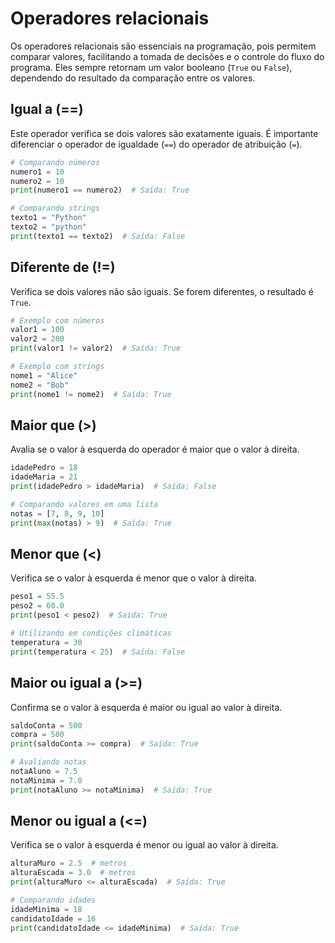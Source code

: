 # Operadores relacionais

Os operadores relacionais são essenciais na programação, pois permitem comparar valores, facilitando a tomada de decisões e o controle do fluxo do programa. Eles sempre retornam um valor booleano (`True` ou `False`), dependendo do resultado da comparação entre os valores.

## Igual a (==)

Este operador verifica se dois valores são exatamente iguais. É importante diferenciar o operador de igualdade (`==`) do operador de atribuição (`=`).

```python
# Comparando números
numero1 = 10
numero2 = 10
print(numero1 == numero2)  # Saída: True

# Comparando strings
texto1 = "Python"
texto2 = "python"
print(texto1 == texto2)  # Saída: False
```

## Diferente de (!=)

Verifica se dois valores não são iguais. Se forem diferentes, o resultado é `True`.

```python
# Exemplo com números
valor1 = 100
valor2 = 200
print(valor1 != valor2)  # Saída: True

# Exemplo com strings
nome1 = "Alice"
nome2 = "Bob"
print(nome1 != nome2)  # Saída: True
```

## Maior que (>)

Avalia se o valor à esquerda do operador é maior que o valor à direita.

```python
idadePedro = 18
idadeMaria = 21
print(idadePedro > idadeMaria)  # Saída: False

# Comparando valores em uma lista
notas = [7, 8, 9, 10]
print(max(notas) > 9)  # Saída: True
```

## Menor que (<)

Verifica se o valor à esquerda é menor que o valor à direita.

```python
peso1 = 55.5
peso2 = 60.0
print(peso1 < peso2)  # Saída: True

# Utilizando em condições climáticas
temperatura = 30
print(temperatura < 25)  # Saída: False
```

## Maior ou igual a (>=)

Confirma se o valor à esquerda é maior ou igual ao valor à direita.

```python
saldoConta = 500
compra = 500
print(saldoConta >= compra)  # Saída: True

# Avaliando notas
notaAluno = 7.5
notaMinima = 7.0
print(notaAluno >= notaMinima)  # Saída: True
```

## Menor ou igual a (<=)

Verifica se o valor à esquerda é menor ou igual ao valor à direita.

```python
alturaMuro = 2.5  # metros
alturaEscada = 3.0  # metros
print(alturaMuro <= alturaEscada)  # Saída: True

# Comparando idades
idadeMinima = 18
candidatoIdade = 16
print(candidatoIdade <= idadeMinima)  # Saída: True
```